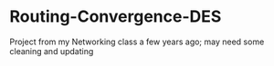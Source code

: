Routing-Convergence-DES
=======================

Project from my Networking class a few years ago; may need some cleaning and updating
